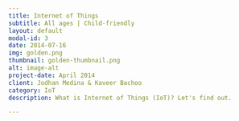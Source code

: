```yaml
---
title: Internet of Things 
subtitle: All ages | Child-friendly
layout: default
modal-id: 3
date: 2014-07-16
img: golden.png
thumbnail: golden-thumbnail.png
alt: image-alt
project-date: April 2014
client: Jodhan Medina & Kaveer Bachoo
category: IoT 
description: What is Internet of Things (IoT)? Let's find out.  

---
```

